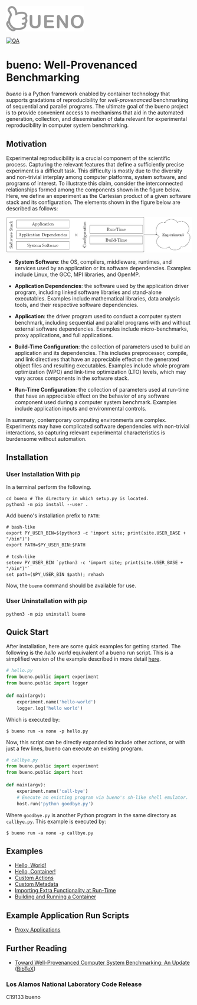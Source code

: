 <img src="docs/img/bueno_gray.png" alt="bueno logo" width="210"/>

[![QA](https://github.com/lanl/bueno/actions/workflows/qa.yml/badge.svg)
](https://github.com/lanl/bueno/actions/workflows/qa.yml)

# bueno: Well-Provenanced Benchmarking

*bueno* is a Python framework enabled by container technology that supports
gradations of reproducibility for *well-provenanced* benchmarking of sequential
and parallel programs.  The ultimate goal of the bueno project is to provide
convenient access to mechanisms that aid in the automated generation,
collection, and dissemination of data relevant for experimental reproducibility
in computer system benchmarking.

## Motivation
Experimental reproducibility is a crucial component of the scientific process.
Capturing the relevant features that define a sufficiently precise experiment is
a difficult task. This difficulty is mostly due to the diversity and non-trivial
interplay among computer platforms, system software, and programs of interest.
To illustrate this claim, consider the interconnected relationships formed among
the components shown in the figure below. Here, we define an experiment as the
Cartesian product of a given software stack and its configuration. The elements
shown in the figure below are described as follows:

<img src="docs/img/system-experiment.png" alt="The high-level makeup of a
computer system benchmarking experiment."/>

* **System Software**: the OS, compilers, middleware,
    runtimes, and services used by an application or its software dependencies.
    Examples include Linux, the GCC, MPI libraries, and OpenMP.

* **Application Dependencies**: the software used by the application
    driver program, including linked software libraries and stand-alone
    executables. Examples include mathematical libraries, data analysis tools,
    and their respective software dependencies.

* **Application**: the driver program used to conduct a computer system
    benchmark, including sequential and parallel programs with and without
    external software dependencies. Examples include micro-benchmarks, proxy
    applications, and full applications.

* **Build-Time Configuration**: the collection of parameters used to
    build an application and its dependencies. This includes preprocessor,
    compile, and link directives that have an appreciable effect on the
    generated object files and resulting executables. Examples include whole
    program optimization (WPO) and link-time optimization (LTO) levels, which
    may vary across components in the software stack.

* **Run-Time Configuration**: the collection of parameters used at
    run-time that have an appreciable effect on the behavior of any software
    component used during a computer system benchmark.  Examples include
    application inputs and environmental controls.

In summary, contemporary computing environments are complex. Experiments may
have complicated software dependencies with non-trivial interactions, so
capturing relevant experimental characteristics is burdensome without
automation.

## Installation

### User Installation With pip
In a terminal perform the following.
```shell
cd bueno # The directory in which setup.py is located.
python3 -m pip install --user .
```
Add bueno's installation prefix to `PATH`:
```shell
# bash-like
export PY_USER_BIN=$(python3 -c 'import site; print(site.USER_BASE + "/bin")')
export PATH=$PY_USER_BIN:$PATH

# tcsh-like
setenv PY_USER_BIN `python3 -c 'import site; print(site.USER_BASE + "/bin")'`
set path=($PY_USER_BIN $path); rehash
```
Now, the `bueno` command should be available for use.

### User Uninstallation with pip
```shell
python3 -m pip uninstall bueno
```

## Quick Start
After installation, here are some quick examples for getting started.
The following is the *hello world* equivalent of a bueno run script.
This is a simplified version of the example described in more detail
[here](https://lanl.github.io/bueno/html/bueno-run-getting-started.html).
```python
# hello.py
from bueno.public import experiment
from bueno.public import logger

def main(argv):
    experiment.name('hello-world')
    logger.log('hello world')
```
Which is executed by:
```shell
$ bueno run -a none -p hello.py
```

Now, this script can be directly expanded to include other actions,
or with just a few lines, bueno can execute an existing program.
```python
# callbye.py
from bueno.public import experiment
from bueno.public import host

def main(argv):
    experiment.name('call-bye')
    # Execute an existing program via bueno's sh-like shell emulator.
    host.run('python goodbye.py')
```
Where `goodbye.py` is another Python program in the same directory as `callbye.py`.
This example is executed by:
```shell
$ bueno run -a none -p callbye.py
```

## Examples
* [Hello, World!](./examples/hello)
* [Hello, Container!](./examples/hello-container)
* [Custom Actions](./examples/custom-actions)
* [Custom Metadata](./examples/metadata)
* [Importing Extra Functionality at Run-Time](./examples/extras)
* [Building and Running a Container](./examples/build-and-run)

## Example Application Run Scripts
* [Proxy Applications](https://github.com/lanl/bueno-run-proxies)

## Further Reading
* [Toward Well-Provenanced Computer System Benchmarking: An Update](
  docs/reports/bueno-report-2021.pdf) ([BibTeX](docs/reports/bueno-report-2021.bib))

### Los Alamos National Laboratory Code Release
C19133 bueno

